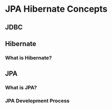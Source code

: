 # JPA Hibernate Concepts

## JDBC

## Hibernate

### What is Hibernate?

## JPA

### What is JPA?

### JPA Development Process
